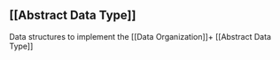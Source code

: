 ## [[Abstract Data Type]]
Data structures to implement the [[Data Organization]]+ [[Abstract Data Type]]
